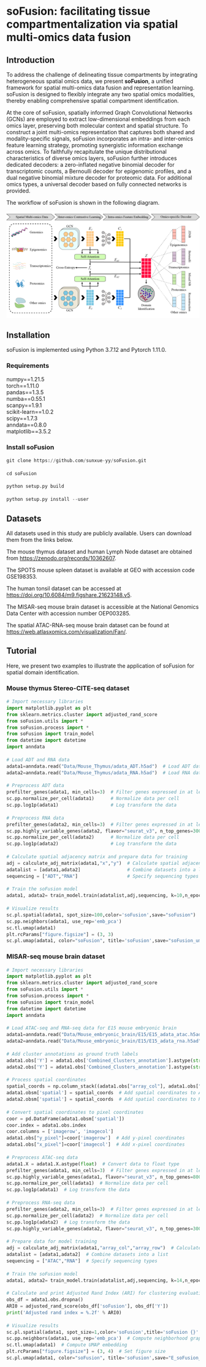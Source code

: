 # soFusion: facilitating tissue compartmentalization via spatial multi-omics data fusion

## Introduction  

To address the challenge of delineating tissue compartments by integrating heterogeneous spatial omics data, we present **soFusion**, a unified framework for spatial multi-omics data fusion and representation learning. soFusion is designed to flexibly integrate any two spatial omics modalities, thereby enabling comprehensive spatial compartment identification.

At the core of soFusion, spatially informed Graph Convolutional Networks (GCNs) are employed to extract low-dimensional embeddings from each omics layer, preserving both molecular context and spatial structure. To construct a joint multi-omics representation that captures both shared and modality-specific signals, soFusion incorporates an intra- and inter-omics feature learning strategy, promoting synergistic information exchange across omics. To faithfully recapitulate the unique distributional characteristics of diverse omics layers, soFusion further introduces dedicated decoders: a zero-inflated negative binomial decoder for transcriptomic counts, a Bernoulli decoder for epigenomic profiles, and a dual negative binomial mixture decoder for proteomic data. For additional omics types, a universal decoder based on fully connected networks is provided.

The workflow of soFusion is shown in the following diagram.  

![image](./soFusion.jpg)

## Installation  
soFusion is implemented using Python 3.7.12 and Pytorch 1.11.0.  

### Requirements  
numpy==1.21.5  
torch==1.11.0  
pandas==1.3.5  
numba==0.55.1  
scanpy==1.9.1  
scikit-learn==1.0.2  
scipy==1.7.3  
anndata==0.8.0  
matplotlib==3.5.2    

### Install soFusion  
```python
git clone https://github.com/sunxue-yy/soFusion.git

cd soFusion

python setup.py build

python setup.py install --user
```

## Datasets    
All datasets used in this study are publicly available. Users can download them from the links below.

  The mouse thymus dataset and human Lymph Node dataset are obtained from https://zenodo.org/records/10362607.   

  The SPOTS mouse spleen dataset is available at GEO with accession code GSE198353.   

  The human tonsil dataset can be accessed at https://doi.org/10.6084/m9.figshare.21623148.v5.   

  The MISAR-seq mouse brain dataset is accessible at the National Genomics Data Center with accession number OEP003285.  

  The spatial ATAC-RNA-seq mouse brain dataset can be found at https://web.atlasxomics.com/visualization/Fan/.  


## Tutorial  

Here, we present two examples to illustrate the application of soFusion for spatial domain identification.   

### Mouse thymus Stereo-CITE-seq dataset  

```python
# Import necessary libraries
import matplotlib.pyplot as plt
from sklearn.metrics.cluster import adjusted_rand_score
from soFusion.utils import *
from soFusion.process import *
from soFusion import train_model
from datetime import datetime
import anndata

# Load ADT and RNA data
adata1=anndata.read("Data/Mouse_Thymus/adata_ADT.h5ad")  # Load ADT data
adata2=anndata.read("Data/Mouse_Thymus/adata_RNA.h5ad")  # Load RNA data

# Preprocess ADT data
prefilter_genes(adata1, min_cells=3)  # Filter genes expressed in at least 3 cells
sc.pp.normalize_per_cell(adata1)      # Normalize data per cell
sc.pp.log1p(adata1)                   # Log transform the data

# Preprocess RNA data
prefilter_genes(adata2, min_cells=3)  # Filter genes expressed in at least 3 cells
sc.pp.highly_variable_genes(adata2, flavor="seurat_v3", n_top_genes=3000)  # Select top 3000 variable genes
sc.pp.normalize_per_cell(adata2)      # Normalize data per cell
sc.pp.log1p(adata2)                   # Log transform the data

# Calculate spatial adjacency matrix and prepare data for training
adj = calculate_adj_matrix(adata1,"x","y")  # Calculate spatial adjacency matrix using x,y coordinates
adatalist = [adata1,adata2]                 # Combine datasets into a list
sequencing = ["ADT","RNA"]                  # Specify sequencing types

# Train the soFusion model
adata1, adata2= train_model.train(adatalist,adj,sequencing, k=10,n_epochs=50,h=[3000,3000],device='cpu')

# Visualize results
sc.pl.spatial(adata1, spot_size=100,color='soFusion',save="soFusion")  # Plot spatial visualization
sc.pp.neighbors(adata1, use_rep='emb_pca')                             # Compute neighborhood graph
sc.tl.umap(adata1)                                                     # Compute UMAP embedding
plt.rcParams["figure.figsize"] = (3, 3)                                # Set figure size
sc.pl.umap(adata1, color="soFusion", title='soFusion',save="soFusion_umap")  # Plot UMAP visualization
```

### MISAR-seq mouse brain dataset

```python
# Import necessary libraries
import matplotlib.pyplot as plt
from sklearn.metrics.cluster import adjusted_rand_score
from soFusion.utils import *
from soFusion.process import *
from soFusion import train_model
from datetime import datetime
import anndata

# Load ATAC-seq and RNA-seq data for E15 mouse embryonic brain
adata1=anndata.read("Data/Mouse_embryonic_brain/E15/E15_adata_atac.h5ad")  # Load ATAC-seq data
adata2=anndata.read("Data/Mouse_embryonic_brain/E15/E15_adata_rna.h5ad")   # Load RNA-seq data

# Add cluster annotations as ground truth labels
adata1.obs['Y'] = adata1.obs['Combined_Clusters_annotation'].astype(str)
adata2.obs['Y'] = adata1.obs['Combined_Clusters_annotation'].astype(str)

# Process spatial coordinates
spatial_coords = np.column_stack((adata1.obs["array_col"], adata1.obs["array_row"]))
adata1.obsm['spatial'] = spatial_coords  # Add spatial coordinates to ATAC data
adata2.obsm['spatial'] = spatial_coords  # Add spatial coordinates to RNA data

# Convert spatial coordinates to pixel coordinates
coor = pd.DataFrame(adata1.obsm['spatial'])
coor.index = adata1.obs.index
coor.columns = ['imagerow', 'imagecol']
adata1.obs["y_pixel"]=coor['imagerow']  # Add y-pixel coordinates
adata1.obs["x_pixel"]=coor['imagecol']  # Add x-pixel coordinates

# Preprocess ATAC-seq data
adata1.X = adata1.X.astype(float)  # Convert data to float type
prefilter_genes(adata1, min_cells=3)  # Filter genes expressed in at least 3 cells
sc.pp.highly_variable_genes(adata1, flavor="seurat_v3", n_top_genes=8000)  # Select top 8000 variable genes
sc.pp.normalize_per_cell(adata1)  # Normalize data per cell
sc.pp.log1p(adata1)  # Log transform the data

# Preprocess RNA-seq data
prefilter_genes(adata2, min_cells=3)  # Filter genes expressed in at least 3 cells
sc.pp.normalize_per_cell(adata2)  # Normalize data per cell
sc.pp.log1p(adata2)  # Log transform the data
sc.pp.highly_variable_genes(adata2, flavor="seurat_v3", n_top_genes=3000)  # Select top 3000 variable genes

# Prepare data for model training
adj = calculate_adj_matrix(adata1,"array_col","array_row")  # Calculate spatial adjacency matrix
adatalist = [adata1,adata2]  # Combine datasets into a list
sequencing = ["ATAC","RNA"]  # Specify sequencing types

# Train the soFusion model
adata1, adata2= train_model.train(adatalist,adj,sequencing, k=14,n_epochs=20,h=[3000,3000],l=0.5,device='cpu')

# Calculate and print Adjusted Rand Index (ARI) for clustering evaluation
obs_df = adata1.obs.dropna()
ARI0 = adjusted_rand_score(obs_df['soFusion'], obs_df['Y'])
print('Adjusted rand index = %.2f' % ARI0)

# Visualize results
sc.pl.spatial(adata1, spot_size=1,color='soFusion',title='soFusion {}'.format(ARI0),save="E_soFusion")  # Plot spatial visualization
sc.pp.neighbors(adata1, use_rep='emb_pca')  # Compute neighborhood graph
sc.tl.umap(adata1)  # Compute UMAP embedding
plt.rcParams["figure.figsize"] = (3, 4)  # Set figure size
sc.pl.umap(adata1, color="soFusion", title='soFusion',save="E_soFusion_umap")  # Plot UMAP visualization
```
